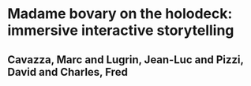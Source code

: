 # Madame bovary on the holodeck: immersive interactive storytelling
## Cavazza, Marc and Lugrin, Jean-Luc and Pizzi, David and Charles, Fred
